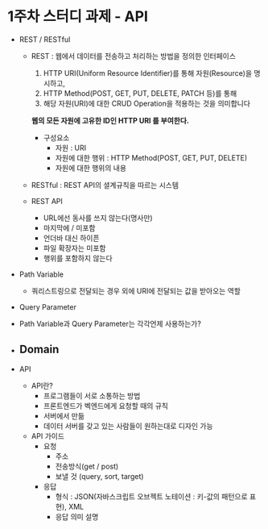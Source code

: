 # 1주차 스터디 과제 - API

- REST / RESTful
    - REST : 웹에서 데이터를 전송하고 처리하는 방법을 정의한 인터페이스
        1. HTTP URI(Uniform Resource Identifier)를 통해 자원(Resource)을 명시하고,
        2. HTTP Method(POST, GET, PUT, DELETE, PATCH 등)를 통해
        3. 해당 자원(URI)에 대한 CRUD Operation을 적용하는 것을 의미합니다
        
        **웹의 모든 자원에 고유한 ID인 HTTP URI 를 부여한다.**
        
        - 구성요소
            - 자원 : URI
            - 자원에 대한 행위 : HTTP Method(POST, GET, PUT, DELETE)
            - 자원에 대한 행위의 내용
    - RESTful : REST API의 셜계규칙을 따르는 시스템
    - REST API
        - URL에선 동사를 쓰지 않는다(명사만)
        - 마지막에 / 미포함
        - 언더바 대신 하이픈
        - 파일 확장자는 미포함
        - 행위를 포함하지 않는다
- Path Variable
    - 쿼리스트링으로 전달되는 경우 외에 URI에 전달되는 값을 받아오는 역할
- Query Parameter
- Path Variable과 Query Parameter는 각각언제 사용하는가?
- Domain
    - 

- API
    - API란?
        - 프로그램들이 서로 소통하는 방법
        - 프론트엔드가 벡엔드에게 요청할 때의 규칙
        - 서버에서 만듦
        - 데이터 서버를 갖고 있는 사람들이 원하는대로 디자인 가능
    - API 가이드
        - 요청
            - 주소
            - 전송방식(get / post)
            - 보낼 것 (query, sort, target)
        - 응답
            - 형식 : JSON(자바스크립트 오브젝트 노테이션 : 키-값의 패턴으로 표현), XML
            - 응답 의미 설명